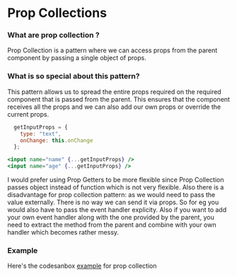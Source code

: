 # Prop Collections

### What are prop collection ?

Prop Collection is a pattern where we can access props from the parent component by passing a single object of props.

### What is so special about this pattern?

This pattern allows us to spread the entire props required on the required component that is passed from the parent.
This ensures that the component receives all the props and we can also add our own props or override the current props.

```jsx
  getInputProps = {
    type: "text",
    onChange: this.onChange
  };

<input name="name" {...getInputProps} />
<input name="age" {...getInputProps} />
```

I would prefer using Prop Getters to be more flexible since Prop Collection passes object instead of function which is not very flexible. Also there is a disadvantage for prop collection pattern: as we would need to pass the value externally. There is no way we can send it via props. So for eg you would also have to pass the event handler explicity. Also if you want to add your own event handler along with the one provided by the parent, you need to extract the method from the parent and combine with your own handler which becomes rather messy.

### Example

Here's the codesanbox [example](https://codesandbox.io/s/yrjmqol7j) for prop collection
